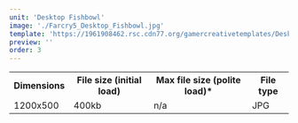 ```yaml
---
unit: 'Desktop Fishbowl'
image: './Farcry5_Desktop_Fishbowl.jpg'
template: 'https://1961908462.rsc.cdn77.org/gamercreativetemplates/DesktopFishbowl_GamerNetwork_Template.psd'
preview: ''
order: 3
---
```


<table>
  <tr>
    <th>Dimensions</th>
    <th>File size (initial load)</th>
    <th>Max file size (polite load)*</th>
    <th>File type</th>
  </tr>
  <tr>
    <td>1200x500</td> 
    <td>400kb</td>
    <td>n/a</td>
    <td>JPG</td>
  </tr>
</table>
